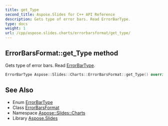 ```yaml
---
title: get_Type
second_title: Aspose.Slides for C++ API Reference
description: Gets type of error bars. Read ErrorBarType.
type: docs
weight: 1
url: /cpp/aspose.slides.charts/errorbarsformat/get_type/
---
```

## ErrorBarsFormat::get_Type method


Gets type of error bars. Read [ErrorBarType](../../errorbartype/).

```cpp
ErrorBarType Aspose::Slides::Charts::ErrorBarsFormat::get_Type() override
```

## See Also

* Enum [ErrorBarType](../../errorbartype/)
* Class [ErrorBarsFormat](../)
* Namespace [Aspose::Slides::Charts](../../)
* Library [Aspose.Slides](../../../)

